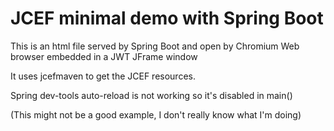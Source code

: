 # JCEF minimal demo with Spring Boot

This is an html file served by Spring Boot and open by Chromium Web browser embedded in a JWT JFrame window

It uses jcefmaven to get the JCEF resources.

Spring dev-tools auto-reload is not working so it's disabled in main()

(This might not be a good example, I don't really know what I'm doing)